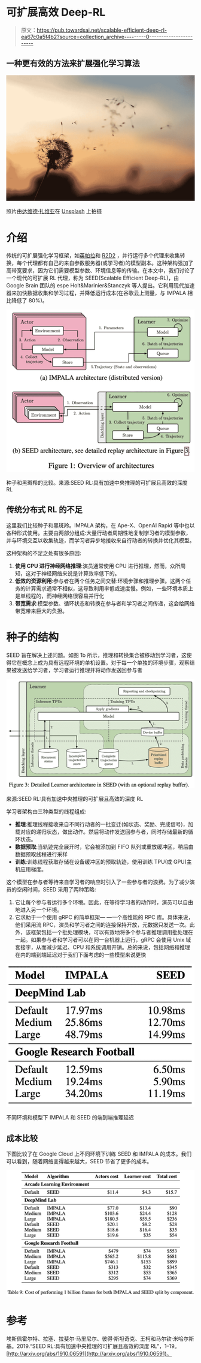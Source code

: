 # 可扩展高效 Deep-RL

> 原文：<https://pub.towardsai.net/scalable-efficient-deep-rl-ea67c0a5f4b2?source=collection_archive---------0----------------------->

## 一种更有效的方法来扩展强化学习算法

![](img/6043f4da9ef5f1f3e805a2660030a392.png)

照片由[达维德·扎维亚](https://unsplash.com/@davealmine?utm_source=unsplash&utm_medium=referral&utm_content=creditCopyText)在 [Unsplash](https://unsplash.com/s/photos/dandelion?utm_source=unsplash&utm_medium=referral&utm_content=creditCopyText) 上拍摄

# 介绍

传统的可扩展强化学习框架，如[英帕拉](https://arxiv.org/abs/1802.01561)和 [R2D2](https://openreview.net/forum?id=r1lyTjAqYX) ，并行运行多个代理来收集转换，每个代理都有自己的来自参数服务器(或学习者)的模型副本。这种架构强加了高带宽要求，因为它们需要模型参数、环境信息等的传输。在本文中，我们讨论了一个现代的可扩展 RL 代理，称为 SEED(Scalable Efficient Deep-RL)，由 Google Brain 团队的 espe Holt&Marinier&Stanczyk 等人提出。它利用现代加速器来加快数据收集和学习过程，并降低运行成本(在谷歌云上测量，与 IMPALA 相比降低了 80%)。

![](img/c9f0310d05b2743b6e8ff99d4563cd2d.png)

种子和黑斑羚的比较。来源:SEED RL:具有加速中央推理的可扩展且高效的深度 RL

## 传统分布式 RL 的不足

这里我们比较种子和黑斑羚。IMPALA 架构，在 Ape-X、OpenAI Rapid 等中也以各种形式使用。主要由两部分组成:大量行动者周期性地复制学习者的模型参数，并与环境交互以收集轨迹，而学习者异步地接收来自行动者的转换并优化其模型。

这种架构的不足之处有很多原因:

1.  **使用 CPU 进行神经网络推理**:演员通常使用 CPU 进行推理，然而，众所周知，这对于神经网络来说是计算效率低下的。
2.  **低效的资源利用**:参与者在两个任务之间交替:环境步骤和推理步骤。这两个任务的计算需求通常不相似，这导致利用率低或速度慢。例如，一些环境本质上是单线程的，而神经网络很容易并行化
3.  **带宽需求**:模型参数、循环状态和转换在参与者和学习者之间传递，这会给网络带宽带来巨大的负担。

# 种子的结构

SEED 旨在解决上述问题。如图 1b 所示，推理和转换集合被移动到学习者，这使得它在概念上成为具有远程环境的单机设置。对于每一个单独的环境步骤，观察结果被发送给学习者，学习者运行推理并将动作发送回参与者

![](img/37d2db187d80f779d5e5e3c4006a97a6.png)

来源:SEED RL:具有加速中央推理的可扩展且高效的深度 RL

学习者架构由三种类型的线程组成:

*   **推理**:推理线程接收来自不同行动者的一批变迁(如状态、奖励、完成信号)，加载对应的递归状态，做出动作。然后将动作发送回参与者，同时存储最新的循环状态。
*   **数据预取**:当轨迹完全展开时，它会被添加到 FIFO 队列或重放缓冲区，稍后由数据预取线程进行采样
*   **训练**:训练线程获取存储在设备缓冲区的预取轨迹，使用训练 TPU(或 GPU)主机应用梯度。

这个模型在参与者等待来自学习者的响应时引入了一些参与者的浪费。为了减少演员的空闲时间，SEED 采用了两种策略:

1.  它让每个参与者运行多个环境。因此，在等待学习者的动作时，演员可以自由地进入另一个环境。
2.  它求助于一个使用 gRPC 的简单框架— —一个高性能的 RPC 库。具体来说，他们采用流 RPC，演员和学习者之间的连接保持开放，元数据只发送一次。此外，该框架包括一个批处理模块，可以有效地将多个参与者推理调用批处理在一起。如果参与者和学习者可以在同一台机器上运行，gRPC 会使用 Unix 域套接字，从而减少延迟、CPU 和系统调用开销。总的来说，包括网络和推理在内的端到端延迟对于我们下面考虑的一些模型来说更快

![](img/216608599511ebcbf630763764c0f1c2.png)

不同环境和模型下 IMPALA 和 SEED 的端到端推理延迟

## 成本比较

下图比较了在 Google Cloud 上不同环境下训练 SEED 和 IMPALA 的成本。我们可以看到，随着网络变得越来越大，SEED 节省了更多的成本。

![](img/38e37d6424d84e86f78009885b0510e5.png)

# 参考

埃斯佩霍尔特、拉塞、拉斐尔·马里尼尔、彼得·斯坦奇克、王柯和马尔钦·米哈尔斯基。2019.“SEED RL:具有加速中央推理的可扩展且高效的深度 RL”，1–19。[http://arxiv.org/abs/1910.06591](http://arxiv.org/abs/1910.06591)。